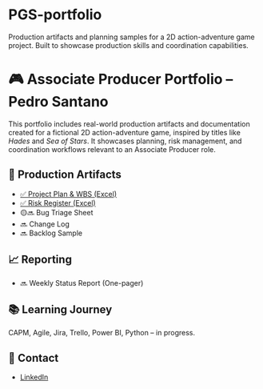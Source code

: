 # PGS-portfolio
Production artifacts and planning samples for a 2D action-adventure game project. Built to showcase production skills and coordination capabilities.
# 🎮 Associate Producer Portfolio – Pedro Santano

This portfolio includes real-world production artifacts and documentation created for a fictional 2D action-adventure game, inspired by titles like *Hades* and *Sea of Stars*. It showcases planning, risk management, and coordination workflows relevant to an Associate Producer role.

## 📁 Production Artifacts

- [✅ Project Plan & WBS (Excel)](./project_plan.xlsx)
- [✅ Risk Register (Excel)](./risk_register.xlsx)
- 🟡🔜 Bug Triage Sheet
- 🔜 Change Log
- 🔜 Backlog Sample

## 📈 Reporting

- 🔜 Weekly Status Report (One-pager)

## 📚 Learning Journey

CAPM, Agile, Jira, Trello, Power BI, Python – in progress.

## 🔗 Contact

- [LinkedIn](https://www.linkedin.com/in/pedro-santano/)
